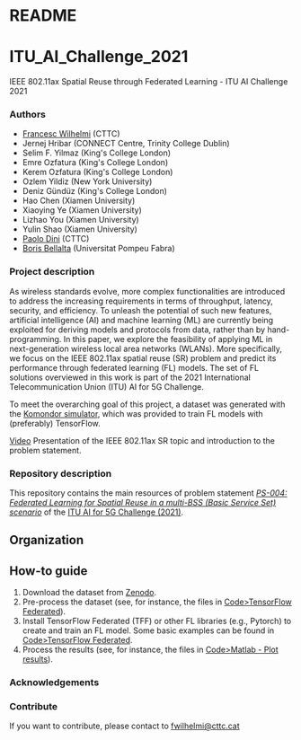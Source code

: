 # README #

# ITU_AI_Challenge_2021
IEEE 802.11ax Spatial Reuse through Federated Learning - ITU AI Challenge 2021

### Authors
* [Francesc Wilhelmi](https://fwilhelmi.github.io/) (CTTC)
* Jernej Hribar (CONNECT Centre, Trinity College Dublin)
* Selim F. Yilmaz (King's College London)
* Emre Ozfatura (King's College London)
* Kerem Ozfatura (King's College London)
* Ozlem Yildiz (New York University)
* Deniz Gündüz (King's College London)
* Hao Chen (Xiamen University)
* Xiaoying Ye (Xiamen University)
* Lizhao You (Xiamen University)
* Yulin Shao (Xiamen University)
* [Paolo Dini](http://www.cttc.es/people/pdini/) (CTTC)
* [Boris Bellalta](http://www.dtic.upf.edu/~bbellalt/) (Universitat Pompeu Fabra)

### Project description

As wireless standards evolve, more complex functionalities are introduced to address the increasing requirements in terms of throughput, latency, security, and efficiency. To unleash the potential of such new features, artificial intelligence (AI) and machine learning (ML) are currently being exploited for deriving models and protocols from data, rather than by hand-programming. In this paper, we explore the feasibility of applying ML in next-generation wireless local area networks (WLANs). More specifically, we focus on the IEEE 802.11ax spatial reuse (SR) problem and predict its performance through federated learning (FL) models. The set of FL solutions overviewed in this work is part of the 2021 International Telecommunication Union (ITU) AI for 5G Challenge.

To meet the overarching goal of this project, a dataset was generated with the [Komondor simulator](https://github.com/wn-upf/Komondor/), which was provided to train FL models with (preferably) TensorFlow.

[Video](https://aiforgood.itu.int/event/unleashing-the-potential-of-machine-learning-to-address-spatial-reuse-in-future-ieee-802-11-wlans-an-introduction-to-two-problem-statements-for-the-itu-ai-challenge/) Presentation of the IEEE 802.11ax SR topic and introduction to the problem statement.

### Repository description
This repository contains the main resources of problem statement [*PS-004: Federated Learning for Spatial Reuse in a multi-BSS (Basic Service Set) scenario*](https://www.upf.edu/web/wnrg/2021-edition) of the [ITU AI for 5G Challenge (2021)](https://challenge.aiforgood.itu.int/).

## Organization

## How-to guide

1. Download the dataset from [Zenodo](https://zenodo.org/record/5656866#.YfelZPXML0p).
2. Pre-process the dataset (see, for instance, the files in [Code>TensorFlow Federated](https://github.com/fwilhelmi/ITU_AI_Challenge_2021/tree/main/Code/Matlab%20-%20Plot%20results)).
3. Install TensorFlow Federated (TFF) or other FL libraries (e.g., Pytorch) to create and train an FL model. Some basic examples can be found in [Code>TensorFlow Federated](https://github.com/fwilhelmi/ITU_AI_Challenge_2021/tree/main/Code/Matlab%20-%20Plot%20results).
4. Process the results (see, for instance, the files in [Code>Matlab - Plot results](https://github.com/fwilhelmi/ITU_AI_Challenge_2021/tree/main/Code/Matlab%20-%20Plot%20results)).

### Acknowledgements


### Contribute

If you want to contribute, please contact to [fwilhelmi@cttc.cat](fwilhelmi@cttc.cat)

